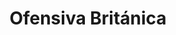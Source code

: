 ﻿---
title: "Ofensiva Británica"
permalink: periodes_364.html
layout: periode
dataInici: 1941-01-16
dataFi: 1941-11-28
sidebar: periodes
pares:
  - id: 363
    title: "Campañas de África Oriental"
    dataInici: "(1940-06-10)"
    dataFi: "(1941-11-27)"

fills:
jocsPrincipals:
  - title: "Bloody Keren"
    bggId: 8705

jocsEscenaris:
jocsEpoca:
jocsEpocaEscenaris:
---
